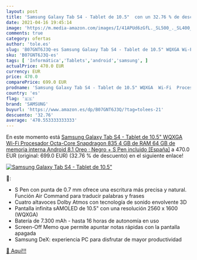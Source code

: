```yaml
---
layout: post
title: 'Samsung Galaxy Tab S4 - Tablet de 10.5"  con un 32.76 % de descuento'
date: 2021-04-16 19:45:14
image: 'https://m.media-amazon.com/images/I/41APUd6zGfL._SL500_._SL400_.jpg'
comments: true
category: ofertas
author: 'tole.es'
slug: 'B07GNT6J3Q-es Samsung Galaxy Tab S4 - Tablet de 10.5" WQXGA Wi-Fi...'
sku: 'B07GNT6J3Q-es'
tags: [ 'Informática','Tablets','android','samsung', ]
actualPrice: 470.0 EUR
currency: EUR
price: 470.0
comparePrice: 699.0 EUR
prodname: 'Samsung Galaxy Tab S4 - Tablet de 10.5" WQXGA  Wi-Fi  Procesador Octa-Core Snapdragon 835  4 GB de RAM  64 GB de memoria interna  Android 8.1 Oreo ; Negro + S Pen incluido [España]'
country: 'es'
flag: '🇪🇸'
brand: 'SAMSUNG'
buyurl: 'https://www.amazon.es/dp/B07GNT6J3Q/?tag=tolees-21'
descuento: '32.76'
average: '470.553333333333'
---
```


En este momento está [Samsung Galaxy Tab S4 - Tablet de 10.5" WQXGA  Wi-Fi  Procesador Octa-Core Snapdragon 835  4 GB de RAM  64 GB de memoria interna  Android 8.1 Oreo ; Negro + S Pen incluido [España]](https://www.amazon.es/dp/B07GNT6J3Q/?tag=tolees-21) a 470.0 EUR (original: 699.0 EUR) (32.76 %  de descuento) en el siguiente enlace!

[![Samsung Galaxy Tab S4 - Tablet de 10.5" ](https://m.media-amazon.com/images/I/41APUd6zGfL._SL500_._SL400_.jpg)](https://www.amazon.es/dp/B07GNT6J3Q/?tag=tolees-21)

🔎:

- S Pen con punta de 0.7 mm ofrece una escritura más precisa y natural. Función Air Command para traducir palabras y frases
- Cuatro altavoces Dolby Atmos con tecnología de sonido envolvente 3D
- Pantalla infinita sAMOLED de 10.5" con una resolución 2560 x 1600 (WQXGA)
- Batería de 7.300 mAh - hasta 16 horas de autonomía en uso
- Screen-Off Memo que permite apuntar notas rápidas con la pantalla apagada
- Samsung DeX: experiencia PC para disfrutar de mayor productividad

[🛒 Aquí!!!](https://www.amazon.es/dp/B07GNT6J3Q/?tag=tolees-21)
